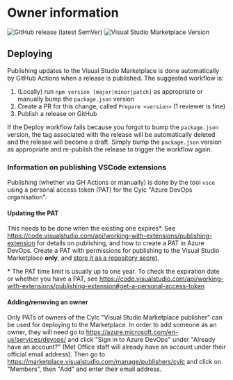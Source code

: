 # Owner information

![GitHub release (latest SemVer)](https://img.shields.io/github/v/release/cylc/vscode-cylc?logo=github)
![Visual Studio Marketplace Version](https://img.shields.io/visual-studio-marketplace/v/cylc.vscode-cylc?logo=visual-studio-code)

## Deploying

Publishing updates to the Visual Studio Marketplace is done automatically by GitHub Actions when a release is published. The suggested workflow is:
1. (Locally) run `npm version [major|minor|patch]` as appropriate or manually bump the `package.json` version
1. Create a PR for this change, called `Prepare <version>` (1 reviewer is fine)
1. Publish a release on GitHub

If the Deploy workflow fails because you forgot to bump the `package.json` version, the tag associated with the release will be automatically deleted and the release will become a draft. Simply bump the `package.json` version as appropriate and re-publish the release to trigger the workflow again.

### Information on publishing VSCode extensions

Publishing (whether via GH Actions or manually) is done by the tool `vsce` using a personal access token (PAT) for the Cylc "Azure DevOps organisation".

#### Updating the PAT

This needs to be done when the existing one expires\*. See https://code.visualstudio.com/api/working-with-extensions/publishing-extension for details on publishing, and how to create a PAT in Azure DevOps. Create a PAT with permissions for publishing to the Visual Studio Marketplace **only**, and [store it as a repository secret](https://help.github.com/en/actions/configuring-and-managing-workflows/creating-and-storing-encrypted-secrets).

\* The PAT time limit is usually up to one year. To check the expiration date or whether you have a PAT, see https://code.visualstudio.com/api/working-with-extensions/publishing-extension#get-a-personal-access-token

#### Adding/removing an owner

Only PATs of owners of the Cylc "Visual Studio Marketplace publisher" can be used for deploying to the Marketplace. In order to add someone as an owner, they will need go to https://azure.microsoft.com/en-us/services/devops/ and click "Sign in to Azure DevOps" under "Already have an account?" (Met Office staff will already have an account under their official email address). Then go to https://marketplace.visualstudio.com/manage/publishers/cylc and click on "Members", then "Add" and enter their email address.
